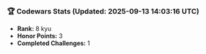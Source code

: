 ### 🏆 Codewars Stats (Updated: 2025-09-13 14:03:16 UTC)

- **Rank:** 8 kyu
- **Honor Points:** 3
- **Completed Challenges:** 1
